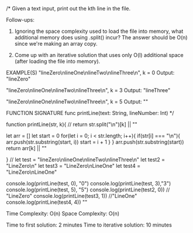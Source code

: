 /*
Given a text input, print out the kth line in the file.

Follow-ups:
1) Ignoring the space complexity used to load the file into memory, what additional memory does using .split() incur? The answer should be O(n) since we're making an array copy.

2) Come up with an iterative solution that uses only O(l) additional space (after loading the file into memory).
 

EXAMPLE(S)
"lineZero\nlineOne\nlineTwo\nlineThree\n", k = 0
Output: "lineZero"

"lineZero\nlineOne\nlineTwo\nlineThree\n", k = 3
Output: "lineThree"

"lineZero\nlineOne\nlineTwo\nlineThree\n", k = 5
Output: ""
 

FUNCTION SIGNATURE
func printLine(text: String, lineNumber: Int)
*/

function printLine(str, k){
  // return str.split("\n")[k] || ""

  let arr = []
  let start = 0
  for(let i = 0; i < str.length; i++){
    if(str[i] === "\n"){
      arr.push(str.substring(start, i))
      start = i + 1
    }
  }
  arr.push(str.substring(start))
  return arr[k] || ""
  
}
// let test = "lineZero\nlineOne\nlineTwo\nlineThree\n"
let test2 = "LineZero\n"
let test3 = "LineZero\nLineOne"
let test4 = "LineZero\nLineOne"

 console.log(printLine(test, 0), "0")
 console.log(printLine(test, 3),"3")
 console.log(printLine(test, 5), "5")
console.log(printLine(test2, 0)) // "LineZero"
console.log(printLine(test3, 1)) //"LineOne"
console.log(printLine(test4, 4)) ""

Time Complexity: O(n)
Space Complexity: O(n)


Time to first solution: 2 minutes
Time to iterative solution: 10 minutes
